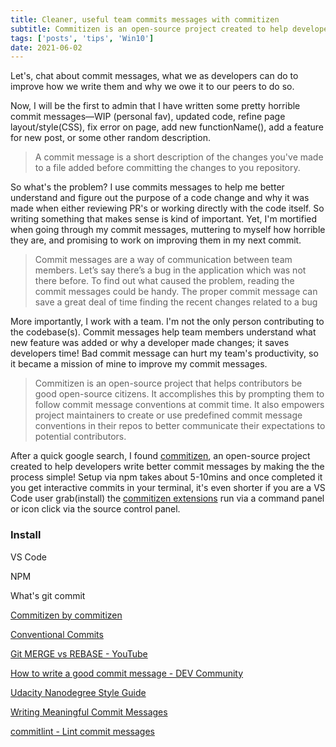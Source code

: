 ```yaml
---
title: Cleaner, useful team commits messages with commitizen
subtitle: Commitizen is an open-source project created to help developers  write better commit messages by making the the process simple!
tags: ['posts', 'tips', 'Win10']
date: 2021-06-02
---
```


 Let's, chat about commit messages, what we as developers can do to improve how we write them and why we owe it to our peers to do so.

Now, I will be the first to admin that  I have written some pretty horrible commit messages—WIP (personal fav), updated code, refine page layout/style(CSS), fix error on page, add new functionName(), add a feature for new post, or some other random description.

> A commit message is a short description of the changes you've made to a file added before committing the changes to you repository.

So what's the problem? I use commits messages to help me better understand and figure out the purpose of a code change and why it was made when either reviewing PR's or working directly with the code itself. So writing something that makes sense is kind of important. Yet, I'm mortified when going through my commit messages, muttering to myself how horrible they are, and promising to work on improving them in my next commit.

> Commit messages are a way of communication between team members. Let’s say there’s a bug in the application which was not there before. To find out what caused the problem, reading the commit messages could be handy. The proper commit message can save a great deal of time finding the recent changes related to a bug

More importantly, I work with a team. I'm not the only person contributing to the codebase(s). Commit messages help team members understand what new feature was added or why a developer made changes; it saves developers time! Bad commit message can hurt my team's productivity, so it became a mission of mine to improve my commit messages.

> Commitizen is an open-source project that helps contributors be good open-source citizens. It accomplishes this by prompting them to follow commit message conventions at commit time. It also empowers project maintainers to create or use predefined commit message conventions in their repos to better communicate their expectations to potential contributors.

After a quick google search, I found [commitizen](http://commitizen.github.io/cz-cli/), an open-source project created to help developers  write better commit messages by making the the process simple! Setup via npm takes about 5-10mins and once completed it you get interactive commits in your terminal, it's even shorter if you are a VS Code user grab(install) the [commitizen extensions](https://marketplace.visualstudio.com/items?itemName=vivaxy.vscode-conventional-commits) run via a command panel or icon click via the source control panel.

### Install

VS Code

NPM

What's git commit

[Commitizen by commitizen](https://www.notion.so/Commitizen-by-commitizen-e5c5e4c100dc441bbe268a99debe38bd)

[Conventional Commits](https://www.notion.so/Conventional-Commits-fa51511da96a40079e6e493bae7bb11d)

[Git MERGE vs REBASE - YouTube](https://www.notion.so/Git-MERGE-vs-REBASE-YouTube-c231474f5e154f509a6719922508d7cd)

[How to write a good commit message - DEV Community](https://www.notion.so/How-to-write-a-good-commit-message-DEV-Community-fa2b87063387465797d421306fc64ac5)

[Udacity Nanodegree Style Guide](https://www.notion.so/Udacity-Nanodegree-Style-Guide-b679ee3fc2ef462a956b0eb339b79ce4)

[Writing Meaningful Commit Messages](https://www.notion.so/Writing-Meaningful-Commit-Messages-53c0a165b51749388130305637c78c5c)

[commitlint - Lint commit messages](https://www.notion.so/commitlint-Lint-commit-messages-5f7465225b364674bcfbc188463e8fb7)
